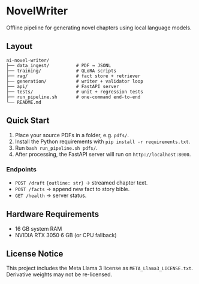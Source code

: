 # NovelWriter

Offline pipeline for generating novel chapters using local language models.

## Layout
```
ai-novel-writer/
├── data_ingest/          # PDF → JSONL
├── training/             # QLoRA scripts
├── rag/                  # fact store + retriever
├── generation/           # writer + validator loop
├── api/                  # FastAPI server
├── tests/                # unit + regression tests
├── run_pipeline.sh       # one-command end-to-end
└── README.md
```

## Quick Start
1. Place your source PDFs in a folder, e.g. `pdfs/`.
2. Install the Python requirements with `pip install -r requirements.txt`.
3. Run `bash run_pipeline.sh pdfs/`.
4. After processing, the FastAPI server will run on `http://localhost:8000`.

### Endpoints
- `POST /draft` `{outline: str}` → streamed chapter text.
- `POST /facts` → append new fact to story bible.
- `GET /health` → server status.

## Hardware Requirements
- 16 GB system RAM
- NVIDIA RTX 3050 6 GB (or CPU fallback)

## License Notice
This project includes the Meta Llama 3 license as `META_Llama3_LICENSE.txt`. Derivative weights may not be re-licensed.
